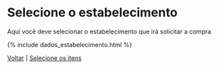 # Selecione o estabelecimento

Aqui você deve selecionar o estabelecimento que irá solicitar a compra

{% include dados_estabelecimento.html %}

[Voltar](../contato/index.md) | [Selecione os itens](../itens/index.md)
